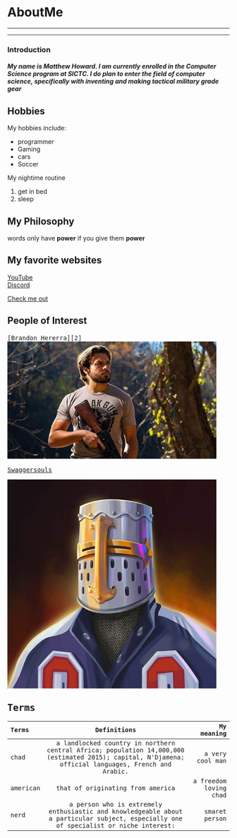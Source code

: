 # AboutMe
---
---
### Introduction
##### My name is Matthew Howard. I am currently enrolled in the Computer Science program at SICTC. I do plan to enter the field of computer science, specifically with inventing and making tactical military grade gear

[1]:https://www.donaldjtrump.com/
[2]:https://www.youtube.com/channel/UCTrSsPMmZavLbc3Ex7VhjDg
[3]:https://r.search.yahoo.com/_ylt=AwrNPyn3gVRkGawHENVXNyoA;_ylu=Y29sbwNiZjEEcG9zAzIEdnRpZAMEc2VjA3Ny/RV=2/RE=1683288695/RO=10/RU=https%3a%2f%2fyoutube.fandom.com%2fwiki%2fSwaggerSouls/RK=2/RS=kbJT3OorxHx1wNC0yVamzvQsSZo-

[here]:https://www.twitch.com/NINJADRAGON32

Hobbies
-

My hobbies include:

- programmer
- Gaming
- cars
- Soccer


My nightime routine

1. get in bed
2. sleep

## My Philosophy

words only have **power** if you give them **power**

## My favorite websites

[YouTube](https://www.youtube.com/)<br>
[Discord](https://discord.com/)


[Check me out][here]

## People of Interest


<kbd>
[Brandon Hererra][2]<br>
 
<kbd>
<img src=https://github.com/NINJADRAGON32/about-ME/blob/main/BH.jpg>
 </kbd><br>
 
[Swaggersouls][3]<br>

<kbd>
<img src=https://github.com/NINJADRAGON32/about-ME/blob/main/SS.jpg>
 </kbd> <br>
 
 ## Terms

|Terms| Definitions | My meaning |
|:-| :----: | ---: |
|chad|a landlocked country in northern central Africa; population 14,000,000 (estimated 2015); capital, N'Djamena; official languages, French and Arabic. | a very cool man|
|american| that of originating from america | a freedom loving chad |
|nerd| a person who is extremely enthusiastic and knowledgeable about a particular subject, especially one of specialist or niche interest:|smaret person|
